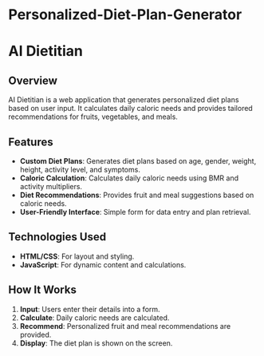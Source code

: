 # Personalized-Diet-Plan-Generator


# AI Dietitian

## Overview

AI Dietitian is a web application that generates personalized diet plans based on user input. It calculates daily caloric needs and provides tailored recommendations for fruits, vegetables, and meals.

## Features

- **Custom Diet Plans**: Generates diet plans based on age, gender, weight, height, activity level, and symptoms.
- **Caloric Calculation**: Calculates daily caloric needs using BMR and activity multipliers.
- **Diet Recommendations**: Provides fruit and meal suggestions based on caloric needs.
- **User-Friendly Interface**: Simple form for data entry and plan retrieval.

## Technologies Used

- **HTML/CSS**: For layout and styling.
- **JavaScript**: For dynamic content and calculations.

## How It Works

1. **Input**: Users enter their details into a form.
2. **Calculate**: Daily caloric needs are calculated.
3. **Recommend**: Personalized fruit and meal recommendations are provided.
4. **Display**: The diet plan is shown on the screen.
